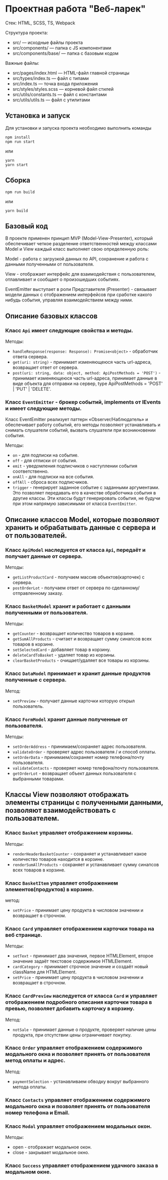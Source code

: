 # Проектная работа "Веб-ларек"

Стек: HTML, SCSS, TS, Webpack

Структура проекта:
- src/ — исходные файлы проекта
- src/components/ — папка с JS компонентами
- src/components/base/ — папка с базовым кодом

Важные файлы:
- src/pages/index.html — HTML-файл главной страницы
- src/types/index.ts — файл с типами
- src/index.ts — точка входа приложения
- src/styles/styles.scss — корневой файл стилей
- src/utils/constants.ts — файл с константами
- src/utils/utils.ts — файл с утилитами

## Установка и запуск
Для установки и запуска проекта необходимо выполнить команды

```
npm install
npm run start
```

или

```
yarn
yarn start
```
## Сборка

```
npm run build
```

или

```
yarn build
```

## Базовый код

В проекте применен принцип MVP (Model-View-Presenter), который обеспечивает четкое разделение ответственностей между классами Model и View каждый класс выполняет свою определенную роль:

Model - работа с загрузкой данных по API, сохранение и работа с данными полученными от пользователя.

View - отображает интерфейс для взаимодействия с пользователем, отлавливает и сообщает о произошедших событиях.

EventEmitter выступает в роли Представителя (Presenter) - связывает модели данных с отображением интерфейсов при сработке какого нибудь события, управляя взаимодействием между ними.
## Описание базовых классов

### Класс `Api` имеет следующие свойства и методы.

Методы:
- `handleResponse(response: Response): Promise<object>` - обработчик ответа сервера.
- `get(uri: string)` - принимает изменяющеюся часть url-адреса, возвращает ответ от сервера.
- `post(uri: string, data: object, method: ApiPostMethods = 'POST')` - принимает изменяющеюся часть url-адреса, принимает данные в виде объекта для отправки на сервер, type ApiPostMethods = 'POST' | 'PUT' | 'DELETE'.

### Класс `EventEmitter` - брокер событий, implements от IEvents и имеет следующие методы.

Класс EventEmitter реализует паттерн «Observer/Наблюдатель» и обеспечивает работу событий, его методы позволяют устанавливать и снимать слушатели событий, вызвать слушатели при возникновении события.

Методы:
- `on` - для подписки на событие.
- `off` - для отписки от события.
- `emit` - уведомления подписчиков о наступлении события соответственно.
- `onAll` - для подписки на все события.
- `offAll` - сброса всех подписчиков.
- `trigger` - генерирует заданное событие с заданными аргументами. Это позволяет передавать его в качестве обработчика события в другие классы. Эти классы будут генерировать события, не будучи при этом напрямую зависимыми от класса `EventEmitter`.

## Описание классов Model, которые позволяют хранить и обрабатывать данные с сервера и от пользователей.

### Класс `ApiModel` наследуется от класса `Api`, передаёт и получает данные от сервера.

Методы:
- `getListProductCard` - получаем массив объектов(карточек) с сервера.
- `postOrderLot` - получаем ответ от сервера по сделанному/отправленному заказу.

### Класс `BasketModel` хранит и работает с данными полученными от пользователя.

Методы:
- `getCounter` - возвращает количество товаров в корзине.
- `getSumAllProducts` - считает и возвращает сумму синапсов всех товаров в корзине.
- `setSelectedСard` - добавляет товар в корзину.
- `deleteCardToBasket` - удаляет товар из корзины.
- `clearBasketProducts` - очищает/удаляет все товары из корзины.

### Класс `DataModel` принимает и хранит данные продуктов полученные с сервера.

Метод:
- `setPreview` - получает данные карточки которую открыл пользователь.

### Класс `FormModel` хранит данные полученные от пользователя.

Методы:
- `setOrderAddress` - принимаем/сохраняет адрес пользователя.
- `validateOrder` - проверяет адрес пользователя / и способ оплаты.
- `setOrderData` - принимаем/сохраняет номер телефона/почту пользователя.
- `validateContacts` - проверяет номер телефона/почту пользователя.
- `getOrderLot` - возвращает объект данных пользователя с выбранными товарами.

## Классы View позволяют отображать элементы страницы с полученными данными, позволяют взаимодействовать с пользователем.

### Класс `Basket` управляет отображением корзины.

Методы:
- `renderHeaderBasketCounter` - сохраняет и устанавливает какое количество товаров находится в корзине.
- `renderSumAllProducts` - сохраняет и устанавливает сумму синапсов всех товаров в корзине.

### Класс `BasketItem` управляет отображением элементов(продуктов) в корзине.

метод:
- `setPrice` - принимает цену продукта в числовом значении и возвращает в строчном.

### Класс `Card` управляет отображением карточки товара на веб странице.

Методы:
- `setText` - принимает два значения, первое HTMLElement, второе значение задаёт текстовое содержимое HTMLElement.
- `cardCategory` - принимает строчное значение и создаёт новый className для HTMLElement.
- `setPrice` - принимает цену продукта в числовом значении и возвращает в строчном.

### Класс `CardPreview` наследуется от класса `Card` и управляет отображением подробного описания карточки товара в превью, позволяет добавить карточку в корзину.

Метод:
- `notSale` - принимает данные о продукте, проверяет наличие цены продукта, при отсутствии цены ограничивает покупку.

### Класс `Order` управляет отображением содержимого модального окна и позволяет принять от пользователя метод оплаты и адрес.

Метод:
- `paymentSelection` - устанавливаем обводку вокруг выбранного метода оплаты.

### Класс `Contacts` управляет отображением содержимого модального окна и позволяет принять от пользователя номер телефона и Email.

### Класс `Modal` управляет отображением модальных окон.

Методы:
- open - отображает модальное окон.
- close - закрывает модальное окно.

### Класс `Success` управляет отображением удачного заказа в модальном окне.

